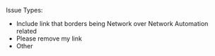 Issue Types:
 - Include link that borders being Network over Network Automation related
 - Please remove my link
 - Other
